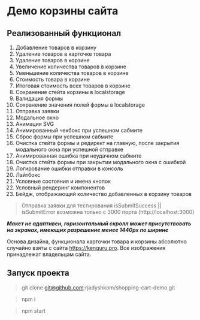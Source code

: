 # Демо корзины сайта

## Реализованный функционал

1. Добавление товаров в корзину
2. Удаление товаров в карточке товара
3. Удаление товаров в корзине
4. Увеличение количества товаров в корзине
5. Уменьшение количества товаров в корзине
6. Стоимость товара в корзине
7. Итоговая стоимость всех товаров в корзине
8. Сохранение стейта корзины в localstorage
9. Валидация формы
10. Сохранение значения полей формы в localstorage
11. Отправка заявки
12. Модальное окно
13. Анимация SVG
14. Анимированный чекбокс при успешном сабмите
15. Сброс формы при успешном сабмите
16. Очистка стейта формы и редирект на главную, после закрытия модального окна при успешной отправке
17. Анимированная ошибка при неудачном сабмите
18. Очистка стейта формы при закрытии модального окна с ошибкой
19. Логирование ошибки отправки в консоль
20. Лайтбокс
21. Условные состояния и имена кнопок
22. Условный рендеринг компонентов
23. Бейдж, отображающий количество добавленных в корзину товаров

>Отправка заявки для тестирования isSubmitSuccess || isSubmitError возможна только с 3000 порта (http://localhost:3000)

***Макет не адаптивен, горизонтальный скролл может присутствовать на экранах, имеющих разрешение менее 1440px по ширине***

Основа дизайна, функционала карточки товара и корзины абсолютно случайно взяты с сайта https://kenguru.pro. Все изображения принадлежат владельцам сайта.

## Запуск проекта

>git clone git@github.com:rjadyshkom/shopping-cart-demo.git

>npm i

>npm start